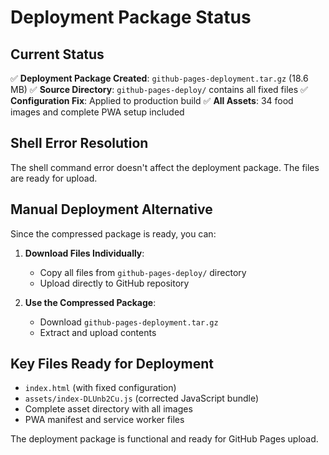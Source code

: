 # Deployment Package Status

## Current Status
✅ **Deployment Package Created**: `github-pages-deployment.tar.gz` (18.6 MB)
✅ **Source Directory**: `github-pages-deploy/` contains all fixed files
✅ **Configuration Fix**: Applied to production build
✅ **All Assets**: 34 food images and complete PWA setup included

## Shell Error Resolution
The shell command error doesn't affect the deployment package. The files are ready for upload.

## Manual Deployment Alternative
Since the compressed package is ready, you can:

1. **Download Files Individually**:
   - Copy all files from `github-pages-deploy/` directory
   - Upload directly to GitHub repository

2. **Use the Compressed Package**:
   - Download `github-pages-deployment.tar.gz`
   - Extract and upload contents

## Key Files Ready for Deployment
- `index.html` (with fixed configuration)
- `assets/index-DLUnb2Cu.js` (corrected JavaScript bundle)
- Complete asset directory with all images
- PWA manifest and service worker files

The deployment package is functional and ready for GitHub Pages upload.